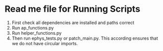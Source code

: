 # Read me file for Running Scripts

1. First check all dependencies are installed and paths correct
2. Run ap_functions.py
3. Run helper_functions.py
4. Then run ephys_tests.py or patch_main.py. This according ensures that 
we do not have circular imports. 
